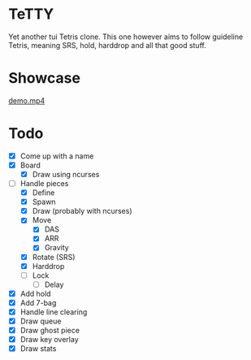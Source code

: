 # TeTTY

Yet another tui Tetris clone. This one however aims to follow guideline Tetris,
meaning SRS, hold, harddrop and all that good stuff.

# Showcase

[demo.mp4](https://github.com/MonkieeBoi/TeTTY/assets/53400613/a9f625c1-e48c-4fdf-95bb-2ccc93c20d4f)

# Todo

- [X] Come up with a name
- [X] Board
    - [X] Draw using ncurses
- [ ] Handle pieces
    - [X] Define
    - [X] Spawn
    - [X] Draw (probably with ncurses)
    - [X] Move
        - [X] DAS
        - [X] ARR
        - [X] Gravity
    - [X] Rotate (SRS)
    - [X] Harddrop
    - [ ] Lock
        - [ ] Delay
- [X] Add hold
- [X] Add 7-bag
- [X] Handle line clearing
- [X] Draw queue
- [X] Draw ghost piece
- [X] Draw key overlay
- [X] Draw stats

